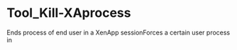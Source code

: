 # Tool_Kill-XAprocess
Ends process of end user in a XenApp sessionForces a certain user process in 
